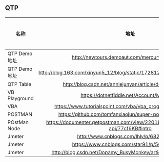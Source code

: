 ## QTP
| 名称          | 地址           |详细描叙       |
| ------------- |:-------------:|:---------------|
|QTP Demo地址|http://newtours.demoaut.com/mercuryregister.php|
|QTP Demo地址|http://blog.163.com/xinyun5_12/blog/static/1728128132013029111444206/|
|QTP Table|http://blog.csdn.net/anniejunyan/article/details/17279331|
|VB Playground|https://dotnetfiddle.net/Account/MyFiddles|
|VBA|https://www.tutorialspoint.com/vba/vba_programming_charts.htm|
|POSTMAN|https://github.com/tomfanxiaojun/super-powered-api-testing|
|POstMan Node|https://documenter.getpostman.com/view/220187/super-tech-heroes-api/77cf6KB#intro|
|Jmeter|http://www.cnblogs.com/lhly/p/6828161.html|
|Jmeter|https://www.cnblogs.com/star91/p/5059222.html|
|Jmeter|http://blog.csdn.net/Dopamy_BusyMonkey/article/details/51149274|
